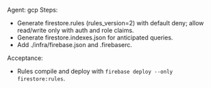 Agent: gcp
Steps:
- Generate firestore.rules (rules_version=2) with default deny; allow read/write only with auth and role claims.
- Generate firestore.indexes.json for anticipated queries.
- Add ./infra/firebase.json and .firebaserc.

Acceptance:
- Rules compile and deploy with `firebase deploy --only firestore:rules`.
